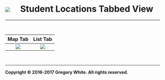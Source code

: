 # ![][AppIcon]&nbsp;&nbsp;&nbsp;&nbsp;&nbsp;Student Locations Tabbed View
--- 
</br>

| Map Tab   | List Tab  |
| :-----:   | :------:  |
| ![][SLMT] | ![][SLLT] |

</br>

---
**Copyright © 2016-2017 Gregory White. All rights reserved.**



[AppIcon]:  ../images/OnTheMap_80.png
[SLLT]:     ../images/StudentLocationsListTab.png
[SLMT]:     ../images/StudentLocationsMapTab.png
